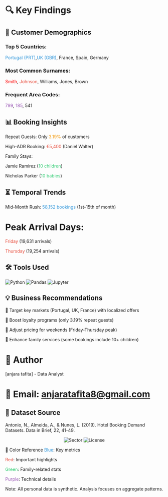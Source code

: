 # 🔍 Key Findings

## 👥 Customer Demographics

### Top 5 Countries: 
<span style="color:#3498db">Portugal (PRT)</span>,<span style="color:#3498db">UK (GBR)</span>, France, Spain, Germany

### Most Common Surnames:
<span style="color:red">Smith</span>, <span style="color:#e74c3c">Johnson</span>, Williams, Jones, Brown

### Frequent Area Codes:
<span style="color:#9b59b6">799</span>, <span style="color:#9b59b6">185</span>, 541

## 📊 Booking Insights
Repeat Guests: Only <span style="color:#f39c12">3.19%</span> of customers

High-ADR Booking: <span style="color:#e74c3c">€5,400</span> (Daniel Walter)

Family Stays:

Jamie Ramirez (<span style="color:#2ecc71">10 children</span>)

Nicholas Parker (<span style="color:#2ecc71">10 babies</span>)

## ⏳ Temporal Trends
Mid-Month Rush: <span style="color:#3498db">58,152 bookings</span> (1st-15th of month)

# Peak Arrival Days:

<span style="color:#e74c3c">Friday</span> (19,631 arrivals)

<span style="color:#e74c3c">Thursday</span> (19,254 arrivals)

## 🛠 Tools Used
<p> <img src="https://img.shields.io/badge/Python-3776AB?style=for-the-badge&logo=python&logoColor=white" alt="Python"> <img src="https://img.shields.io/badge/Pandas-150458?style=for-the-badge&logo=pandas&logoColor=white" alt="Pandas"> <img src="https://img.shields.io/badge/Jupyter-F37626?style=for-the-badge&logo=jupyter&logoColor=white" alt="Jupyter"> </p>

## 💡 Business Recommendations

🔹 Target key markets (Portugal, UK, France) with localized offers

🔹 Boost loyalty programs (only 3.19% repeat guests)

🔹 Adjust pricing for weekends (Friday-Thursday peak)

🔹 Enhance family services (some bookings include 10+ children)


# 📝 Author
[anjara tafita] - Data Analyst

# 📧 Email: anjaratafita8@gmail.com


## 📌 Dataset Source
Antonio, N., Almeida, A., & Nunes, L. (2019). Hotel Booking Demand Datasets. Data in Brief, 22, 41-49.

<p align="center"> <img src="https://img.shields.io/badge/Data%20Analysis-Hospitality%20Sector-brightgreen" alt="Sector"> <img src="https://img.shields.io/badge/License-MIT-blue" alt="License"> </p>
🎨 Color Reference
<span style="color:#3498db">Blue</span>: Key metrics

<span style="color:#e74c3c">Red</span>: Important highlights

<span style="color:#2ecc71">Green</span>: Family-related stats

<span style="color:#9b59b6">Purple</span>: Technical details

Note: All personal data is synthetic. Analysis focuses on aggregate patterns.

